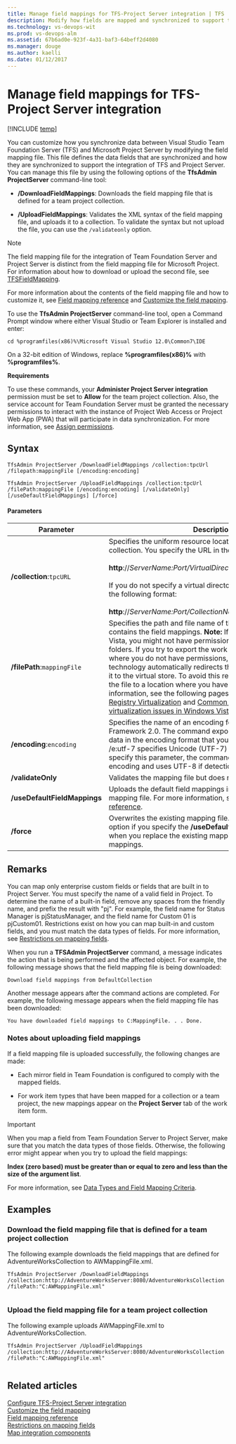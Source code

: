 ```yaml
---
title: Manage field mappings for TFS-Project Server integration | TFS
description: Modify how fields are mapped and synchronized to support the TFS-Project Server integration - Team Foundation Server (TFS)
ms.technology: vs-devops-wit
ms.prod: vs-devops-alm
ms.assetid: 67b6ad0e-923f-4a31-baf3-64beff2d4080
ms.manager: douge
ms.author: kaelli
ms.date: 01/12/2017
---
```


# Manage field mappings for TFS-Project Server integration

[!INCLUDE [temp](../_shared/tfs-ps-sync-header.md)]

<a name="BackToTop"></a> You can customize how you synchronize data between Visual Studio Team Foundation Server (TFS) and Microsoft Project Server by modifying the field mapping file. This file defines the data fields that are synchronized and how they are synchronized to support the integration of TFS and Project Server. You can manage this file by using the following options of the **TfsAdmin ProjectServer** command-line tool:  
  
-   **/DownloadFieldMappings**: Downloads the field mapping file that is defined for a team project collection.  
  
-   **/UploadFieldMappings**: Validates the XML syntax of the field mapping file, and uploads it to a collection. To validate the syntax but not upload the file, you can use the `/validateonly` option.  
  
> [!NOTE]
>  The field mapping file for the integration of Team Foundation Server and Project Server is distinct from the field mapping file for Microsoft Project. For information about how to download or upload the second file, see [TFSFieldMapping](https://msdn.microsoft.com/library/ms252493.aspx).  
  
 For more information about the contents of the field mapping file and how to customize it, see [Field mapping reference](field-mapping-xml-element-reference.md) and [Customize the field mapping](customize-field-mapping-tfs-project-server.md).  
  
 To use the **TfsAdmin ProjectServer** command-line tool, open a Command Prompt window where either Visual Studio or Team Explorer is installed and enter:  
  
```  
cd %programfiles(x86)%\Microsoft Visual Studio 12.0\Common7\IDE  
```  
  
 On a 32-bit edition of Windows, replace **%programfiles(x86)%** with **%programfiles%**.  
  
 **Requirements**  
  
 To use these commands, your **Administer Project Server integration** permission must be set to **Allow** for the team project collection. Also, the service account for Team Foundation Server must be granted the necessary permissions to interact with the instance of Project Web Access or Project Web App (PWA) that will participate in data synchronization. For more information, see [Assign permissions](assign-permissions-support-tfs-project-server-integration.md).  
  
 
  
## Syntax  
  
```  
TfsAdmin ProjectServer /DownloadFieldMappings /collection:tpcUrl /filepath:mappingFile [/encoding:encoding]  
```  
  
```  
TfsAdmin ProjectServer /UploadFieldMappings /collection:tpcUrl /filePath:mappingFile [/encoding:encoding] [/validateOnly] [/useDefaultFieldMappings] [/force]  
```  
  
#### Parameters  
  
|Parameter|Description|  
|---------------|-----------------|  
|**/collection**:`tpcURL`|Specifies the uniform resource locator (URL) of a team project collection. You specify the URL in the following format:<br /><br /> **http**://*ServerName:Port/VirtualDirectoryName/CollectionName*<br /><br /> If you do not specify a virtual directory, you specify the URI in the following format:<br /><br /> **http**://*ServerName:Port/CollectionName*|  
|**/filePath**:`mappingFile`|Specifies the path and file name of the XML definition file that contains the field mappings. **Note:**  If you are using Windows Vista, you might not have permissions to access certain folders. If you try to export the work item type to a location where you do not have permissions, the registry virtualization technology automatically redirects the exported file and saves it to the virtual store. To avoid this redirection, you can export the file to a location where you have permissions. For more information, see the following pages on the Microsoft website: [Registry Virtualization](http://go.microsoft.com/fwlink/?LinkId=92325) and [Common file and registry virtualization issues in Windows Vista](http://go.microsoft.com/fwlink/?LinkId=92323).|  
|**/encoding**:`encoding`|Specifies the name of an encoding format for the .NET Framework 2.0. The command exports or imports the XML data in the encoding format that you specify. For example, /e:utf-7 specifies Unicode (UTF-7) encoding. If you do not specify this parameter, the command tries to detect the encoding and uses UTF-8 if detection fails.|  
|**/validateOnly**|Validates the mapping file but does not upload it.|  
|**/useDefaultFieldMappings**|Uploads the default field mappings instead of a custom mapping file. For more information, see [Field mapping reference](field-mapping-xml-element-reference.md).|  
|**/force**|Overwrites the existing mapping file. You must specify this option if you specify the **/useDefaultFieldMappings** switch when you replace the existing mappings with different mappings.|  
  
## Remarks  
 You can map only enterprise custom fields or fields that are built in to Project Server. You must specify the name of a valid field in Project. To determine the name of a built-in field, remove any spaces from the friendly name, and prefix the result with "pj". For example, the field name for Status Manager is pjStatusManager, and the field name for Custom 01 is pjCustom01. Restrictions exist on how you can map built-in and custom fields, and you must match the data types of fields. For more information, see [Restrictions on mapping fields](restrictions-mapping-ps-fields.md).  
  
 When you run a **TFSAdmin ProjectServer** command, a message indicates the action that is being performed and the affected object. For example, the following message shows that the field mapping file is being downloaded:  
  
```  
Download field mappings from DefaultCollection  
```  
  
 Another message appears after the command actions are completed. For example, the following message appears when the field mapping file has been downloaded:  
  
```  
You have downloaded field mappings to C:MappingFile. . . Done.  
```  
  
### Notes about uploading field mappings  
 If a field mapping file is uploaded successfully, the following changes are made:  
  
-   Each mirror field in Team Foundation is configured to comply with the mapped fields.  
  
-   For work item types that have been mapped for a collection or a team project, the new mappings appear on the **Project Server** tab of the work item form.  
  
> [!IMPORTANT]
>  When you map a field from Team Foundation Server to Project Server, make sure that you match the data types of those fields. Otherwise, the following error might appear when you try to upload the field mappings:  
>   
>  **Index (zero based) must be greater than or equal to zero and less than the size of the argument list**.  
>   
>  For more information, see [Data Types and Field Mapping Criteria](restrictions-mapping-ps-fields.md#datatypes).  
  
## Examples  
  
### Download the field mapping file that is defined for a team project collection  
 The following example downloads the field mappings that are defined for AdventureWorksCollection to AWMappingFile.xml.  
  
```  
TfsAdmin ProjectServer /DownloadFieldMappings /collection:http://AdventureWorksServer:8080/AdventureWorksCollection /filePath:"C:AWMappingFile.xml"  
  
```  
  
### Upload the field mapping file for a team project collection  
 The following example uploads AWMappingFile.xml to AdventureWorksCollection.  
  
```  
TfsAdmin ProjectServer /UploadFieldMappings /collection:http://AdventureWorksServer:8080/AdventureWorksCollection /filePath:"C:AWMappingFile.xml"  
  
```  
  
## Related articles  
 [Configure TFS-Project Server integration](configure-tfs-project-server-integration.md)   
 [Customize the field mapping](customize-field-mapping-tfs-project-server.md)   
 [Field mapping reference](field-mapping-xml-element-reference.md)   
 [Restrictions on mapping fields](restrictions-mapping-ps-fields.md)   
 [Map integration components](map-integration-components.md)